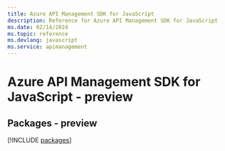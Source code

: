 ```yaml
---
title: Azure API Management SDK for JavaScript
description: Reference for Azure API Management SDK for JavaScript
ms.date: 02/14/2024
ms.topic: reference
ms.devlang: javascript
ms.service: apimanagement
---
```

# Azure API Management SDK for JavaScript - preview
## Packages - preview
[!INCLUDE [packages](api-management-index.md)]